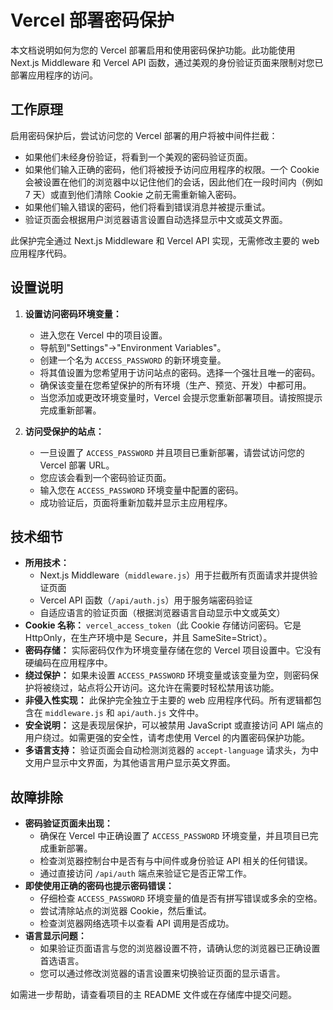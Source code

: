 # Vercel 部署密码保护

本文档说明如何为您的 Vercel 部署启用和使用密码保护功能。此功能使用 Next.js Middleware 和 Vercel API 函数，通过美观的身份验证页面来限制对您已部署应用程序的访问。

## 工作原理

启用密码保护后，尝试访问您的 Vercel 部署的用户将被中间件拦截：
- 如果他们未经身份验证，将看到一个美观的密码验证页面。
- 如果他们输入正确的密码，他们将被授予访问应用程序的权限。一个 Cookie 会被设置在他们的浏览器中以记住他们的会话，因此他们在一段时间内（例如 7 天）或直到他们清除 Cookie 之前无需重新输入密码。
- 如果他们输入错误的密码，他们将看到错误消息并被提示重试。
- 验证页面会根据用户浏览器语言设置自动选择显示中文或英文界面。

此保护完全通过 Next.js Middleware 和 Vercel API 实现，无需修改主要的 web 应用程序代码。

## 设置说明

1. **设置访问密码环境变量：**
   * 进入您在 Vercel 中的项目设置。
   * 导航到"Settings"->"Environment Variables"。
   * 创建一个名为 `ACCESS_PASSWORD` 的新环境变量。
   * 将其值设置为您希望用于访问站点的密码。选择一个强壮且唯一的密码。
   * 确保该变量在您希望保护的所有环境（生产、预览、开发）中都可用。
   * 当您添加或更改环境变量时，Vercel 会提示您重新部署项目。请按照提示完成重新部署。

2. **访问受保护的站点：**
   * 一旦设置了 `ACCESS_PASSWORD` 并且项目已重新部署，请尝试访问您的 Vercel 部署 URL。
   * 您应该会看到一个密码验证页面。
   * 输入您在 `ACCESS_PASSWORD` 环境变量中配置的密码。
   * 成功验证后，页面将重新加载并显示主应用程序。

## 技术细节

- **所用技术：** 
  - Next.js Middleware（`middleware.js`）用于拦截所有页面请求并提供验证页面
  - Vercel API 函数（`/api/auth.js`）用于服务端密码验证
  - 自适应语言的验证页面（根据浏览器语言自动显示中文或英文）
- **Cookie 名称：** `vercel_access_token`（此 Cookie 存储访问密码。它是 HttpOnly，在生产环境中是 Secure，并且 SameSite=Strict）。
- **密码存储：** 实际密码仅作为环境变量存储在您的 Vercel 项目设置中。它没有硬编码在应用程序中。
- **绕过保护：** 如果未设置 `ACCESS_PASSWORD` 环境变量或该变量为空，则密码保护将被绕过，站点将公开访问。这允许在需要时轻松禁用该功能。
- **非侵入性实现：** 此保护完全独立于主要的 web 应用程序代码。所有逻辑都包含在 `middleware.js` 和 `api/auth.js` 文件中。
- **安全说明：** 这是表现层保护，可以被禁用 JavaScript 或直接访问 API 端点的用户绕过。如需更强的安全性，请考虑使用 Vercel 的内置密码保护功能。
- **多语言支持：** 验证页面会自动检测浏览器的 `accept-language` 请求头，为中文用户显示中文界面，为其他语言用户显示英文界面。

## 故障排除

- **密码验证页面未出现：**
  * 确保在 Vercel 中正确设置了 `ACCESS_PASSWORD` 环境变量，并且项目已完成重新部署。
  * 检查浏览器控制台中是否有与中间件或身份验证 API 相关的任何错误。
  * 通过直接访问 `/api/auth` 端点来验证它是否正常工作。
- **即使使用正确的密码也提示密码错误：**
  * 仔细检查 `ACCESS_PASSWORD` 环境变量的值是否有拼写错误或多余的空格。
  * 尝试清除站点的浏览器 Cookie，然后重试。
  * 检查浏览器网络选项卡以查看 API 调用是否成功。
- **语言显示问题：**
  * 如果验证页面语言与您的浏览器设置不符，请确认您的浏览器已正确设置首选语言。
  * 您可以通过修改浏览器的语言设置来切换验证页面的显示语言。

如需进一步帮助，请查看项目的主 README 文件或在存储库中提交问题。
